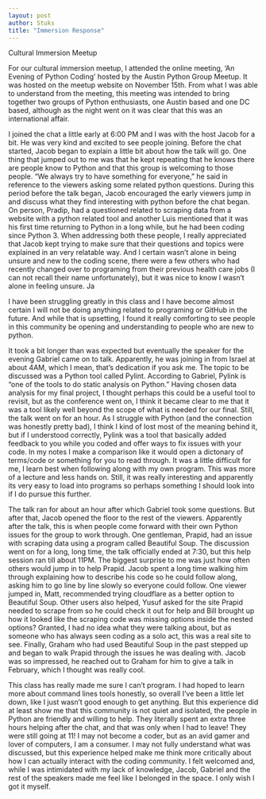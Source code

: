 ```yaml
---
layout: post
author: Stuks
title: "Immersion Response"
---
```


Cultural Immersion Meetup


For our cultural immersion meetup, I attended the online meeting, ‘An Evening of Python Coding’ hosted by the Austin Python Group Meetup. It was hosted on the meetup website on November 15th. From what I was able to understand from the meeting, this meeting was intended to bring together two groups of Python enthusiasts, one Austin based and one DC based, although as the night went on it was clear that this was an international affair. 

I joined the chat a little early at 6:00 PM and I was with the host Jacob for a bit. He was very kind and excited to see people joining. Before the chat started, Jacob began to explain a little bit about how the talk will go. One thing that jumped out to me was that he kept repeating that he knows there are people know to Python and that this group is welcoming to those people. “We always try to have something for everyone,” he said in reference to the viewers asking some related python questions. During this period before the talk began, Jacob encouraged the early viewers jump in and discuss what they find interesting with python before the chat began.  On person, Pradip, had a questioned related to scraping data from a website with a python related tool and another Luis mentioned that it was his first time returning to Python in a long while, but he had been coding since Python 3.  When addressing both these people, I really appreciated that Jacob kept trying to make sure that their questions and topics were explained in an very relatable way.  And I certain wasn’t alone in being unsure and new to the coding scene, there were a few others who had recently changed over to programing from their previous health care jobs (I can not recall their name unfortunately), but it was nice to know I wasn’t alone in feeling unsure. Ja 

I have been struggling greatly in this class and I have become almost certain I will not be doing anything related to programing or GitHub in the future. And while that is upsetting, I found it really comforting to see people in this community be opening and understanding to people who are new to python.

It took a bit longer than was expected but eventually the speaker for the evening Gabriel came on to talk. Apparently, he was joining in from Israel at about 4AM, which I mean, that’s dedication if you ask me. The topic to be discussed was a Python tool called Pylint. According to Gabriel, Pylink is “one of the tools to do static analysis on Python.” Having chosen data analysis for my final project, I thought perhaps this could be a useful tool to revisit, but as the conference went on, I think it became clear to me that it was a tool likely well beyond the scope of what is needed for our final. Still, the talk went on for an hour. As I struggle with Python (and the connection was honestly pretty bad), I think I kind of lost most of the meaning behind it, but if I understood correctly, Pylink was a tool that basically added feedback to you while you coded and offer ways to fix issues with your code. In my notes I make a comparison like it would open a dictonary of terms/code or something for you to read through. It was a little difficult for me, I learn best when following along with my own program. This was more of a lecture and less hands on. Still, it was really interesting and apparently its very easy to load into programs so perhaps something I should look into if I do pursue this further.

The talk ran for about an hour after which Gabriel took some questions. But after that, Jacob opened the floor to the rest of the viewers. Apparently after the talk, this is when people come forward with their own Python issues for the group to work through. One gentleman, Prapid, had an issue with scraping data using a program called Beautiful Soup. The discussion went on for a long, long time, the talk officially ended at 7:30, but this help session ran till about 11PM. The biggest surprise to me was just how often others would jump in to help Prapid. Jacob spent a long time walking him through explaining how to describe his code so he could follow along, asking him to go line by line slowly so everyone could follow. One viewer jumped in, Matt, recommended trying cloudflare as a better option to Beautiful Soup. Other users also helped, Yusuf asked for the site Prapid needed to scrape from so he could check it out for help and Bill brought up how it looked like the scraping code was missing options inside the nested options? Granted, I had no idea what they were talking about, but as someone who has always seen coding as a solo act, this was a real site to see. Finally, Graham who had used Beautiful Soup in the past stepped up and began to walk Prapid through the issues he was dealing with. Jacob was so impressed, he reached out to Graham for him to give a talk in February, which I thought was really cool.

This class has really made me sure I can’t program. I had hoped to learn more about command lines tools honestly, so overall I’ve been a little let down, like I just wasn’t good enough to get anything. But this experience did at least show me that this community is not quiet and isolated, the people in Python are friendly and willing to help. They literally spent an extra three hours helping after the chat, and that was only when I had to leave! They were still going at 11! I may not become a coder, but as an avid gamer and lover of computers, I am a consumer. I may not fully understand what was discussed, but this experience helped make me think more critically about how I can actually interact with the coding community. I felt welcomed and, while I was intimidated with my lack of knowledge, Jacob, Gabriel and the rest of the speakers made me feel like I belonged in the space. I only wish I got it myself.
